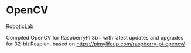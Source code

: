 # OpenCV
RoboticLab

Compiled OpenCV for RaspberryPI 3b+ with latest updates and upgrades for 32-bit Raspian.
based on https://pimylifeup.com/raspberry-pi-opencv/

